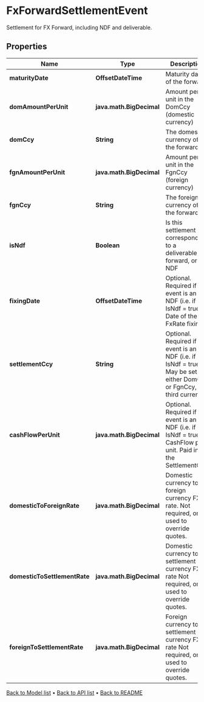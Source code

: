 

# FxForwardSettlementEvent

Settlement for FX Forward, including NDF and deliverable.

## Properties

| Name | Type | Description | Notes |
|------------ | ------------- | ------------- | -------------|
|**maturityDate** | **OffsetDateTime** | Maturity date of the forward |  [optional] |
|**domAmountPerUnit** | **java.math.BigDecimal** | Amount per unit in the DomCcy (domestic currency) |  |
|**domCcy** | **String** | The domestic currency of the forward |  |
|**fgnAmountPerUnit** | **java.math.BigDecimal** | Amount per unit in the FgnCcy (foreign currency) |  |
|**fgnCcy** | **String** | The foreign currency of the forward. |  |
|**isNdf** | **Boolean** | Is this settlement corresponding to a deliverable forward, or an NDF |  |
|**fixingDate** | **OffsetDateTime** | Optional. Required if the event is an NDF (i.e. if IsNdf &#x3D; true). Date of the FxRate fixings. |  [optional] |
|**settlementCcy** | **String** | Optional. Required if the event is an NDF (i.e. if IsNdf &#x3D; true). May be set to either DomCcy or FgnCcy, or a third currency. |  [optional] |
|**cashFlowPerUnit** | **java.math.BigDecimal** | Optional. Required if the event is an NDF (i.e. if IsNdf &#x3D; true). CashFlow per unit. Paid in the SettlementCcy. |  [optional] |
|**domesticToForeignRate** | **java.math.BigDecimal** | Domestic currency to foreign currency FX rate. Not required, only used to override quotes. |  [optional] |
|**domesticToSettlementRate** | **java.math.BigDecimal** | Domestic currency to settlement currency FX rate Not required, only used to override quotes. |  [optional] |
|**foreignToSettlementRate** | **java.math.BigDecimal** | Foreign currency to settlement currency FX rate Not required, only used to override quotes. |  [optional] [readonly] |



[Back to Model list](../README.md#documentation-for-models) &#8226; [Back to API list](../README.md#documentation-for-api-endpoints) &#8226; [Back to README](../README.md)


